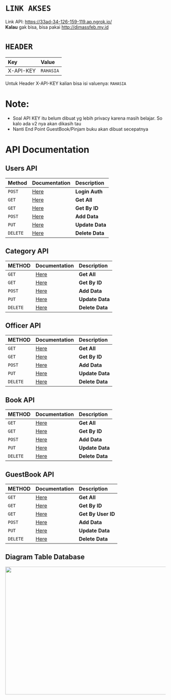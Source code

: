 # `LINK AKSES`
Link API:  https://33ad-34-126-159-119.ap.ngrok.io/
<br>
<b>Kalau</b> gak bisa, bisa pakai http://dimassfeb.my.id
<br>
# `HEADER`
| Key  | Value          |
| :--- | :---           |
| X-API-KEY | `RAHASIA` |

Untuk Header X-API-KEY kalian bisa isi valuenya: `RAHASIA`

# Note:
- Soal API KEY itu belum dibuat yg lebih privacy karena masih belajar. So kalo ada v2 nya akan dikasih tau
- Nanti End Point GuestBook/Pinjam buku akan dibuat secepatnya

# API Documentation

## Users API
| Method 	| Documentation     			| Description		| 
| :-------- 	| :------- 				| :--------------------	|
| `POST`	| [Here](/docs/user/UserPostAuth.md) 	| **Login Auth**	|
| `GET`		| [Here](/docs/user/UserGetAll.md) 	| **Get All**		|
| `GET` 	| [Here](/docs/user/UserGetById.md) 	| **Get By ID** 	|
| `POST` 	| [Here](/docs/user/UserPost.md) 	| **Add Data** 		|
| `PUT` 	| [Here](/docs/user/UserPut.md) 	| **Update Data** 	|
| `DELETE` 	| [Here](/docs/user/UserDelete.md) 	| **Delete Data** 	|


## Category API
| METHOD 	| Documentation     				| Description		|
| :-------- 	| :------- 					| :--------------------	|
| `GET`		| [Here](/docs/category/CategoryGetAll.md) 	| **Get All**		|
| `GET` 	| [Here](/docs/category/CategoryGetById.md) 	| **Get By ID** 	|
| `POST` 	| [Here](/docs/category/CategoryPost.md) 	| **Add Data** 		|
| `PUT` 	| [Here](/docs/category/CategoryPut.md) 	| **Update Data** 	|
| `DELETE` 	| [Here](/docs/category/CategoryDelete.md) 	| **Delete Data** 	|

## Officer API
| METHOD 	| Documentation     				| Description		|
| :-------- 	| :------- 					| :--------------------	|
| `GET`		| [Here](/docs/officer/OfficerGetAll.md) 	| **Get All**		|
| `GET` 	| [Here](/docs/officer/OfficerGetById.md) 	| **Get By ID** 	|
| `POST` 	| [Here](/docs/officer/OfficerPost.md) 		| **Add Data** 		|
| `PUT` 	| [Here](/docs/officer/OfficerPut.md) 		| **Update Data** 	|
| `DELETE` 	| [Here](/docs/officer/OfficerDelete.md) 	| **Delete Data** 	|


## Book API
| METHOD 	| Documentation     				| Description		|
| :-------- 	| :------- 					| :--------------------	|
| `GET`		| [Here](/docs/book/BookGetAll.md) 		| **Get All**		|
| `GET` 	| [Here](/docs/book/BookGetById.md) 		| **Get By ID** 	|
| `POST` 	| [Here](/docs/book/BookPost.md) 		| **Add Data** 		|
| `PUT` 	| [Here](/docs/book/BookPut.md) 		| **Update Data** 	|
| `DELETE` 	| [Here](/docs/book/BookDelete.md) 		| **Delete Data** 	|

## GuestBook API
| METHOD 	| Documentation     				            | Description		|
| :-------- 	| :------- 			            		    | :---------------	|
| `GET`		| [Here](/docs/guestbook/GuestBookGetAll.md)	| **Get All**		|
| `GET` 	| [Here](/docs/guestbook/GuestBookById.md) 	    | **Get By ID** 	|
| `GET` 	| [Here](/docs/guestbook/GuestBookByUserId.md) 	| **Get By User ID**|
| `POST` 	| [Here](/docs/guestbook/GuestBookPost.md) 		| **Add Data** 		|
| `PUT` 	| [Here](/docs/guestbook/GuestBookPut.md) 		| **Update Data** 	|
| `DELETE` 	| [Here](/docs/guestbook/GuestBookDelete.md) 	| **Delete Data** 	|

## Diagram Table Database
<img src="https://i.ibb.co/QC7R6rH/image.png" height="400px" width="800px">
